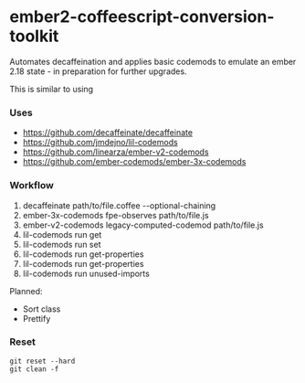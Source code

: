 # ember2-coffeescript-conversion-toolkit

Automates decaffeination and applies basic codemods to emulate an ember 2.18 state - in preparation for further upgrades.

This is similar to using 

### Uses
* https://github.com/decaffeinate/decaffeinate
* https://github.com/jmdejno/lil-codemods
* https://github.com/linearza/ember-v2-codemods
* https://github.com/ember-codemods/ember-3x-codemods

### Workflow
1. decaffeinate path/to/file.coffee --optional-chaining
2. ember-3x-codemods fpe-observes path/to/file.js
3. ember-v2-codemods legacy-computed-codemod path/to/file.js
4. lil-codemods run get 
5. lil-codemods run set 
6. lil-codemods run get-properties 
7. lil-codemods run get-properties 
8. lil-codemods run unused-imports 

Planned:
- Sort class
- Prettify

### Reset
```
git reset --hard
git clean -f
```



